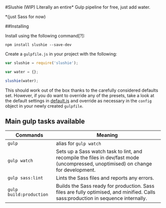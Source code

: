 #Slushie (WIP)
Literally an entire* Gulp pipeline for free, just add water.

\*(just Sass for now)

##Installing

Install using the following command[?]:

`npm install slushie --save-dev`

Create a `gulpfile.js` in your project with the following:

```js
var slushie = require('slushie');

var water = {};

slushie(water);
```

This should work out of the box thanks to the carefully considered defaults set. However, if you do want to override any of the presets, take a look at the default settings in  [default.js](https://github.com/KingScooty/slushie/blob/master/defaults.js) and override as necessary in the `config` object in your newly created `gulpfile`.


## Main gulp tasks available
Commands  | Meaning
------------- | -------------
`gulp`  | alias for `gulp watch`
`gulp watch` | Sets up a Sass watch task to lint, and recompile the files in dev/fast mode (uncompressed, unoptimised) on change for development.
`gulp sass:lint` | Lints the Sass files and reports any errors.
`gulp build:production`  | Builds the Sass ready for production. Sass files are fully optimised, and minified. Calls sass:production in sequence internally.
